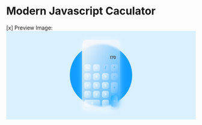 # Modern Javascript Caculator

[x] Preview Image:
![Modern Javascript Calculator](https://github.com/AboutErfan/modernCalculator/blob/master/preview.png?raw=true)

